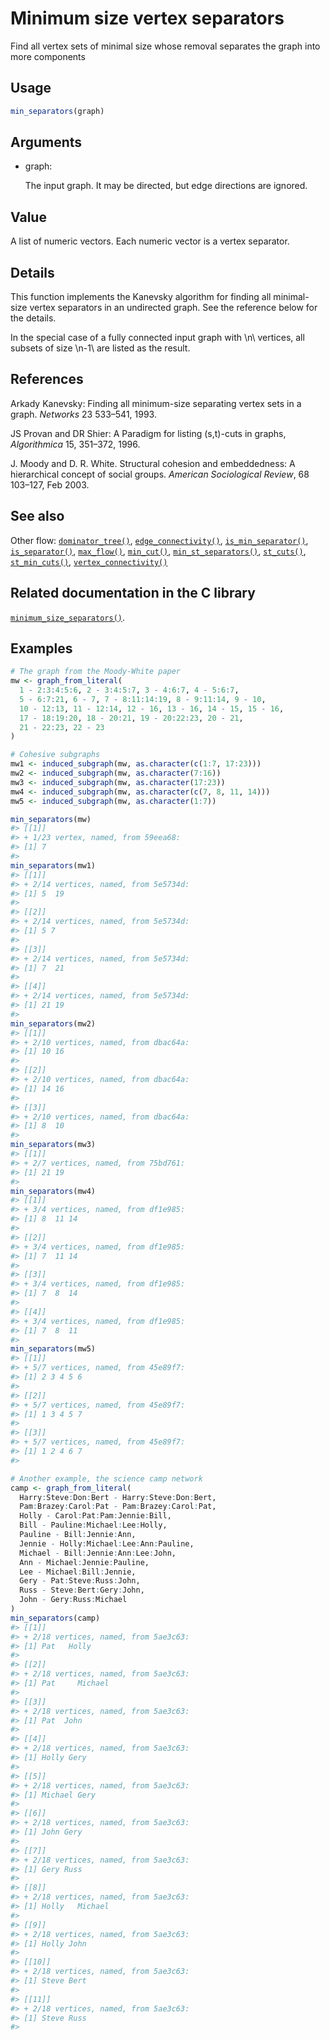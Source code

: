 # Minimum size vertex separators

Find all vertex sets of minimal size whose removal separates the graph
into more components

## Usage

``` r
min_separators(graph)
```

## Arguments

- graph:

  The input graph. It may be directed, but edge directions are ignored.

## Value

A list of numeric vectors. Each numeric vector is a vertex separator.

## Details

This function implements the Kanevsky algorithm for finding all
minimal-size vertex separators in an undirected graph. See the reference
below for the details.

In the special case of a fully connected input graph with \\n\\
vertices, all subsets of size \\n-1\\ are listed as the result.

## References

Arkady Kanevsky: Finding all minimum-size separating vertex sets in a
graph. *Networks* 23 533–541, 1993.

JS Provan and DR Shier: A Paradigm for listing (s,t)-cuts in graphs,
*Algorithmica* 15, 351–372, 1996.

J. Moody and D. R. White. Structural cohesion and embeddedness: A
hierarchical concept of social groups. *American Sociological Review*,
68 103–127, Feb 2003.

## See also

Other flow:
[`dominator_tree()`](https://r.igraph.org/reference/dominator_tree.md),
[`edge_connectivity()`](https://r.igraph.org/reference/edge_connectivity.md),
[`is_min_separator()`](https://r.igraph.org/reference/is_min_separator.md),
[`is_separator()`](https://r.igraph.org/reference/is_separator.md),
[`max_flow()`](https://r.igraph.org/reference/max_flow.md),
[`min_cut()`](https://r.igraph.org/reference/min_cut.md),
[`min_st_separators()`](https://r.igraph.org/reference/min_st_separators.md),
[`st_cuts()`](https://r.igraph.org/reference/st_cuts.md),
[`st_min_cuts()`](https://r.igraph.org/reference/st_min_cuts.md),
[`vertex_connectivity()`](https://r.igraph.org/reference/vertex_connectivity.md)

## Related documentation in the C library

[`minimum_size_separators()`](https://igraph.org/c/html/latest/igraph-Separators.html#igraph_minimum_size_separators).

## Examples

``` r
# The graph from the Moody-White paper
mw <- graph_from_literal(
  1 - 2:3:4:5:6, 2 - 3:4:5:7, 3 - 4:6:7, 4 - 5:6:7,
  5 - 6:7:21, 6 - 7, 7 - 8:11:14:19, 8 - 9:11:14, 9 - 10,
  10 - 12:13, 11 - 12:14, 12 - 16, 13 - 16, 14 - 15, 15 - 16,
  17 - 18:19:20, 18 - 20:21, 19 - 20:22:23, 20 - 21,
  21 - 22:23, 22 - 23
)

# Cohesive subgraphs
mw1 <- induced_subgraph(mw, as.character(c(1:7, 17:23)))
mw2 <- induced_subgraph(mw, as.character(7:16))
mw3 <- induced_subgraph(mw, as.character(17:23))
mw4 <- induced_subgraph(mw, as.character(c(7, 8, 11, 14)))
mw5 <- induced_subgraph(mw, as.character(1:7))

min_separators(mw)
#> [[1]]
#> + 1/23 vertex, named, from 59eea68:
#> [1] 7
#> 
min_separators(mw1)
#> [[1]]
#> + 2/14 vertices, named, from 5e5734d:
#> [1] 5  19
#> 
#> [[2]]
#> + 2/14 vertices, named, from 5e5734d:
#> [1] 5 7
#> 
#> [[3]]
#> + 2/14 vertices, named, from 5e5734d:
#> [1] 7  21
#> 
#> [[4]]
#> + 2/14 vertices, named, from 5e5734d:
#> [1] 21 19
#> 
min_separators(mw2)
#> [[1]]
#> + 2/10 vertices, named, from dbac64a:
#> [1] 10 16
#> 
#> [[2]]
#> + 2/10 vertices, named, from dbac64a:
#> [1] 14 16
#> 
#> [[3]]
#> + 2/10 vertices, named, from dbac64a:
#> [1] 8  10
#> 
min_separators(mw3)
#> [[1]]
#> + 2/7 vertices, named, from 75bd761:
#> [1] 21 19
#> 
min_separators(mw4)
#> [[1]]
#> + 3/4 vertices, named, from df1e985:
#> [1] 8  11 14
#> 
#> [[2]]
#> + 3/4 vertices, named, from df1e985:
#> [1] 7  11 14
#> 
#> [[3]]
#> + 3/4 vertices, named, from df1e985:
#> [1] 7  8  14
#> 
#> [[4]]
#> + 3/4 vertices, named, from df1e985:
#> [1] 7  8  11
#> 
min_separators(mw5)
#> [[1]]
#> + 5/7 vertices, named, from 45e89f7:
#> [1] 2 3 4 5 6
#> 
#> [[2]]
#> + 5/7 vertices, named, from 45e89f7:
#> [1] 1 3 4 5 7
#> 
#> [[3]]
#> + 5/7 vertices, named, from 45e89f7:
#> [1] 1 2 4 6 7
#> 

# Another example, the science camp network
camp <- graph_from_literal(
  Harry:Steve:Don:Bert - Harry:Steve:Don:Bert,
  Pam:Brazey:Carol:Pat - Pam:Brazey:Carol:Pat,
  Holly - Carol:Pat:Pam:Jennie:Bill,
  Bill - Pauline:Michael:Lee:Holly,
  Pauline - Bill:Jennie:Ann,
  Jennie - Holly:Michael:Lee:Ann:Pauline,
  Michael - Bill:Jennie:Ann:Lee:John,
  Ann - Michael:Jennie:Pauline,
  Lee - Michael:Bill:Jennie,
  Gery - Pat:Steve:Russ:John,
  Russ - Steve:Bert:Gery:John,
  John - Gery:Russ:Michael
)
min_separators(camp)
#> [[1]]
#> + 2/18 vertices, named, from 5ae3c63:
#> [1] Pat   Holly
#> 
#> [[2]]
#> + 2/18 vertices, named, from 5ae3c63:
#> [1] Pat     Michael
#> 
#> [[3]]
#> + 2/18 vertices, named, from 5ae3c63:
#> [1] Pat  John
#> 
#> [[4]]
#> + 2/18 vertices, named, from 5ae3c63:
#> [1] Holly Gery 
#> 
#> [[5]]
#> + 2/18 vertices, named, from 5ae3c63:
#> [1] Michael Gery   
#> 
#> [[6]]
#> + 2/18 vertices, named, from 5ae3c63:
#> [1] John Gery
#> 
#> [[7]]
#> + 2/18 vertices, named, from 5ae3c63:
#> [1] Gery Russ
#> 
#> [[8]]
#> + 2/18 vertices, named, from 5ae3c63:
#> [1] Holly   Michael
#> 
#> [[9]]
#> + 2/18 vertices, named, from 5ae3c63:
#> [1] Holly John 
#> 
#> [[10]]
#> + 2/18 vertices, named, from 5ae3c63:
#> [1] Steve Bert 
#> 
#> [[11]]
#> + 2/18 vertices, named, from 5ae3c63:
#> [1] Steve Russ 
#> 
```
